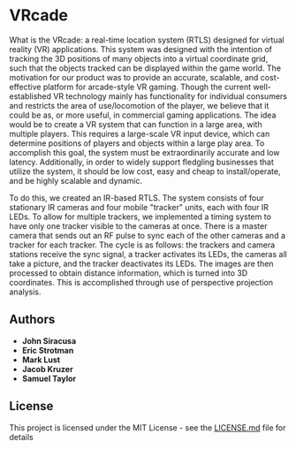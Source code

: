 # VRcade

What is the VRcade: a real-time location system (RTLS) designed for virtual reality (VR) applications. This system was designed with the intention of tracking the 3D positions of many objects into a virtual coordinate grid, such that the objects tracked can be displayed within the game world.
The motivation for our product was to provide an accurate, scalable, and cost-effective platform for arcade-style VR gaming. Though the current well-established VR technology mainly has functionality for individual consumers and restricts the area of use/locomotion of the player, we believe that it could be as, or more useful, in commercial gaming applications. The idea would be to create a VR system that can function in a large area, with multiple players. This requires a large-scale VR input device, which can determine positions of players and objects within a large play area. To accomplish this goal, the system must be extraordinarily accurate and low latency. Additionally, in order to widely support fledgling businesses that utilize the system, it should be low cost, easy and cheap to install/operate, and be highly scalable and dynamic.

To do this, we created an IR-based RTLS. The system consists of four stationary IR cameras and four mobile "tracker" units, each with four IR LEDs. To allow for multiple trackers, we implemented a timing system to have only one tracker visible to the cameras at once. There is a master camera that sends out an RF pulse to sync each of the other cameras and a tracker for each tracker. The cycle is as follows: the trackers and camera stations receive the sync signal, a tracker activates its LEDs, the cameras all take a picture, and the tracker deactivates its LEDs. The images are then processed to obtain distance information, which is turned into 3D coordinates. This is accomplished through use of perspective projection analysis.

## Authors

* **John Siracusa**
* **Eric Strotman**
* **Mark Lust**
* **Jacob Kruzer**
* **Samuel Taylor**

## License

This project is licensed under the MIT License - see the [LICENSE.md](LICENSE.md) file for details

